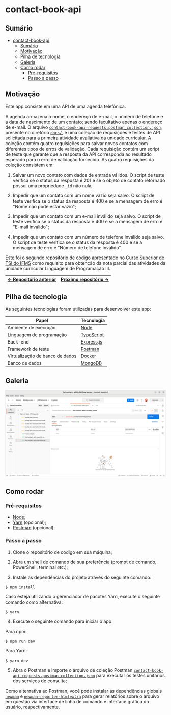 # contact-book-api

## Sumário

- [contact-book-api](#contact-book-api)
  - [Sumário](#sumário)
  - [Motivação](#motivação)
  - [Pilha de tecnologia](#pilha-de-tecnologia)
  - [Galeria](#galeria)
  - [Como rodar](#como-rodar)
    - [Pré-requisitos](#pré-requisitos)
    - [Passo a passo](#passo-a-passo)

## Motivação

Este app consiste em uma API de uma agenda telefônica.

A agenda armazena o nome, o endereço de e-mail, o número de telefone e a data de nascimento de um contato; sendo facultativo apenas o endereço de e-mail. O arquivo [`contact-book-api-requests.postman_collection.json`](./docs/contact-book-api-requests.postman_collection.json), presente no diretório [`docs/`](./docs/), é uma coleção de requisições e testes de API solicitada para a primeira atividade avaliativa da unidade curricular. A coleção contém quatro requisições para salvar novos contatos com diferentes tipos de erros de validação. Cada requisição contém um script de teste que garante que a resposta da API corresponda ao resultado esperado para o erro de validação fornecido. As quatro requisições da coleção consistem em:

1. Salvar um novo contato com dados de entrada válidos. O script de teste verifica se o status da resposta é 201 e se o objeto de contato retornado possui uma propriedade `_id` não nula;

2. Impedir que um contato com um nome vazio seja salvo. O script de teste verifica se o status da resposta é 400 e se a mensagem de erro é "Nome não pode estar vazio";

3. Impedir que um contato com um e-mail inválido seja salvo. O script de teste verifica se o status da resposta é 400 e se a mensagem de erro é "E-mail inválido";

4. Impedir que um contato com um número de telefone inválido seja salvo. O script de teste verifica se o status da resposta é 400 e se a mensagem de erro é "Número de telefone inválido".

Este foi o segundo repositório de código apresentado no [Curso Superior de TSI do IFMS](https://www.ifms.edu.br/campi/campus-aquidauana/cursos/graduacao/sistemas-para-internet/sistemas-para-internet) como requisito para obtenção da nota parcial das atividades da unidade curricular Linguagem de Programação III.

| [&larr; Repositório anterior](https://github.com/mdccg/aquecimento-api) | [Próximo repositório &rarr;](https://github.com/mdccg/refactored-contact-book-api) |
|-|-|

## Pilha de tecnologia

As seguintes tecnologias foram utilizadas para desenvolver este app:

| Papel | Tecnologia |
|-|-|
| Ambiente de execução | [Node](https://nodejs.org/en/) |
| Linguagem de programação | [TypeScript](https://www.typescriptlang.org/) |
| Back-end | [Express.js](https://expressjs.com/pt-br/) |
| Framework de teste | [Postman](https://www.postman.com/) |
| Virtualização de banco de dados | [Docker](https://www.docker.com/) |
| Banco de dados | [MongoDB](https://www.mongodb.com/) |

## Galeria

![Serviço de consulta para exibir contatos cuja data de nascimento está incluída no intervalo especificado](./docs/endpoints.png)

## Como rodar

### Pré-requisitos

- [Node](https://nodejs.org/en/download/);
- [Yarn](https://yarnpkg.com/) (opcional);
- [Postman](https://www.postman.com/) (opcional).

### Passo a passo

1. Clone o repositório de código em sua máquina;

2. Abra um shell de comando de sua preferência (prompt de comando, PowerShell, terminal _etc_.);

3. Instale as dependências do projeto através do seguinte comando:

```console
$ npm install
```

Caso esteja utilizando o gerenciador de pacotes Yarn, execute o seguinte comando como alternativa:

```console
$ yarn
```

4. Execute o seguinte comando para iniciar o app:

Para npm:

```console
$ npm run dev
```

Para Yarn:

```console
$ yarn dev
```

5. Abra o Postman e importe o arquivo de coleção Postman [`contact-book-api-requests.postman_collection.json`](./docs/contact-book-api-requests.postman_collection.json) para executar os testes unitários dos serviços de consulta;

Como alternativa ao Postman, você pode instalar as dependências globais [`newman`](https://npmjs.com/package/newman) e [`newman-reporter-htmlextra`](https://npmjs.com/package/newman-reporter-htmlextra) para gerar relatórios sobre o arquivo em questão via interface de linha de comando e interface gráfica do usuário, respectivamente.